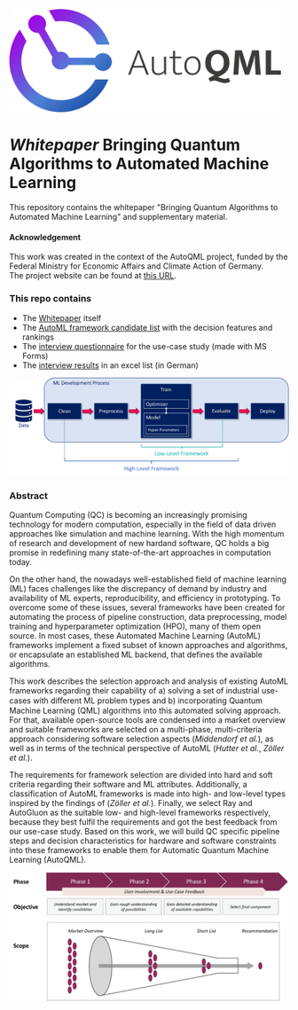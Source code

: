 <img src="doc/AutoQML.png" alt="AutoQML" width="490"/>

# *Whitepaper* Bringing Quantum Algorithms to Automated Machine Learning
This repository contains the whitepaper "Bringing Quantum Algorithms to Automated Machine Learning" and supplementary material.

#### Acknowledgement
This work was created in the context of the AutoQML project, funded by the Federal Ministry
for Economic Affairs and Climate Action of Germany. \
The project website can be found at [this URL](https://www.autoqml.ai/en).


### This repo contains
- The [Whitepaper](Bringing_Quantum_Algorithms_to_Automated_Machine_Learning.pdf) itself
- The [AutoML framework candidate list](doc/AutoML-Framework-Overview.xlsx) with the decision features and rankings
- The [interview questionnaire](doc/Interviews/Questionnair_Framework-Use-Case-Study.pdf) for the use-case study (made with MS Forms)
- The [interview results](doc/Interviews/) in an excel list (in German)

<img src="doc/ml-pipeline-framework.png" alt="ML Pipeline" width="800"/>

### Abstract
Quantum Computing (QC) is becoming an increasingly promising technology for modern
computation, especially in the field of data driven approaches like simulation and
machine learning. With the high momentum of research and development of new hardand
software, QC holds a big promise in redefining many state-of-the-art approaches in
computation today.

On the other hand, the nowadays well-established field of machine learning (ML) faces
challenges like the discrepancy of demand by industry and availability of ML experts,
reproducibility, and efficiency in prototyping. To overcome some of these issues, several
frameworks have been created for automating the process of pipeline construction, data
preprocessing, model training and hyperparameter optimization (HPO), many of them
open source. In most cases, these Automated Machine Learning (AutoML) frameworks
implement a fixed subset of known approaches and algorithms, or encapsulate an established
ML backend, that defines the available algorithms.

This work describes the selection approach and analysis of existing AutoML frameworks
regarding their capability of a) solving a set of industrial use-cases with diﬀerent ML
problem types and b) incorporating Quantum Machine Learning (QML) algorithms into
this automated solving approach. For that, available open-source tools are condensed into
a market overview and suitable frameworks are selected on a multi-phase, multi-criteria
approach considering software selection aspects (*Middendorf et al.*), as well as in terms of the technical
perspective of AutoML (*Hutter et al.*, *Zöller et al.*).

The requirements for framework selection are divided into hard and soft criteria regarding
their software and ML attributes. Additionally, a classification of AutoML frameworks is
made into high- and low-level types inspired by the findings of (*Zöller et al.*). Finally, we select Ray
and AutoGluon as the suitable low- and high-level frameworks respectively, because they
best fulfil the requirements and got the best feedback from our use-case study.
Based on this work, we will build QC specific pipeline steps and decision characteristics for
hardware and software constraints into these frameworks to enable them for Automatic
Quantum Machine Learning (AutoQML).


<img src="doc/SW_selection_process.png" alt="SW Selection Process" width="800"/>
